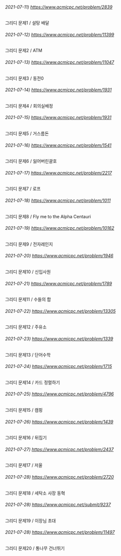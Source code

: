 ###### 2021-07-11) https://www.acmicpc.net/problem/2839
그리디 문제1 / 설탕 배달

###### 2021-07-12) https://www.acmicpc.net/problem/11399
그리디 문제2 / ATM

###### 2021-07-13) https://www.acmicpc.net/problem/11047
그리디 문제3 / 동전0

###### 2021-07-14) https://www.acmicpc.net/problem/1931
그리디 문제4 / 회의실배정

###### 2021-07-15) https://www.acmicpc.net/problem/1931
그리디 문제5 / 거스름돈

###### 2021-07-16) https://www.acmicpc.net/problem/1541
그리디 문제6 / 잃어버린괄호

###### 2021-07-17) https://www.acmicpc.net/problem/2217
그리디 문제7 / 로프

###### 2021-07-18) https://www.acmicpc.net/problem/1011
그리디 문제8 / Fly me to the Alpha Centauri

###### 2021-07-19) https://www.acmicpc.net/problem/10162
그리디 문제9 / 전자레인지

###### 2021-07-20) https://www.acmicpc.net/problem/1946
그리디 문제10 / 신입사원

###### 2021-07-21) https://www.acmicpc.net/problem/1789
그리디 문제11 / 수들의 합

###### 2021-07-22) https://www.acmicpc.net/problem/13305
그리디 문제12 / 주유소

###### 2021-07-23) https://www.acmicpc.net/problem/1339
그리디 문제13 / 단어수학

###### 2021-07-24) https://www.acmicpc.net/problem/1715
그리디 문제14 / 카드 정렬하기

###### 2021-07-25) https://www.acmicpc.net/problem/4796
그리디 문제15 / 캠핑

###### 2021-07-26) https://www.acmicpc.net/problem/1439
그리디 문제16 / 뒤집기

###### 2021-07-27) https://www.acmicpc.net/problem/2437
그리디 문제17 / 저울

###### 2021-07-28) https://www.acmicpc.net/problem/2720
그리디 문제18 / 세탁소 사장 동혁

###### 2021-07-28) https://www.acmicpc.net/submit/9237
그리디 문제19 / 이장님 초대

###### 2021-07-28) https://www.acmicpc.net/problem/11497
그리디 문제20 / 통나무 건너뛰기






